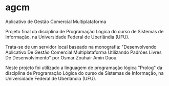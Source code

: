 # agcm
Aplicativo de Gestão Comercial Multiplataforma

Projeto final da disciplina de Programação Lógica do curso de Sistemas de Informação, na Universidade Federal de Uberlândia (UFU).

Trata-se de um servidor local baseado na monografia: "Desenvolvendo Aplicativo De Gestão Comercial Multiplataforma Utilizando Padrões Livres De Desenvolvimento" por Osmar Zouhair Amin Daou. 

Neste projeto foi utilizado a linguagem de programação lógica "Prolog" da disciplina de Programação Lógica do curso de Sistemas de Informação,  na Universidade Federal de Uberlândia (UFU).
